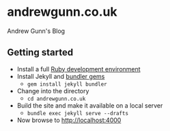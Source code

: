 # andrewgunn.co.uk

Andrew Gunn's Blog

## Getting started

- Install a full [Ruby development environment](https://jekyllrb.com/docs/installation/)
- Install Jekyll and [bundler gems](https://jekyllrb.com/docs/ruby-101/#bundler)
  - `gem install jekyll bundler`
- Change into the directory
  - `cd andrewgunn.co.uk`
- Build the site and make it available on a local server
  - `bundle exec jekyll serve --drafts`
- Now browse to [http://localhost:4000](http://localhost:4000 )